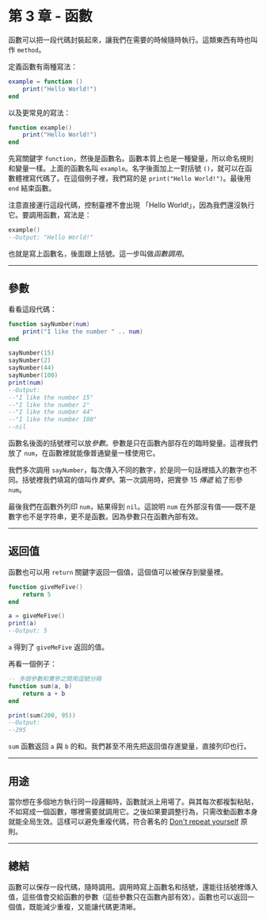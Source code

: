 # 第 3 章 - 函數

函數可以把一段代碼封裝起來，讓我們在需要的時候隨時執行。這類東西有時也叫作 `method`。

定義函數有兩種寫法：

```lua
example = function ()
    print("Hello World!")
end
```

以及更常見的寫法：

```lua
function example()
    print("Hello World!")
end
```

先寫關鍵字 `function`，然後是函數名。函數本質上也是一種變量，所以命名規則和變量一樣。上面的函數名叫 `example`。名字後面加上一對括號 `()`，就可以在函數體裡寫代碼了。在這個例子裡，我們寫的是 `print("Hello World!")`。最後用 `end` 結束函數。

注意直接運行這段代碼，控制臺裡不會出現 「Hello World!」，因為我們還沒執行它。要調用函數，寫法是：

```lua
example()
--Output: "Hello World!"
```

也就是寫上函數名，後面跟上括號。這一步叫做*函數調用*。

___

## 參數

看看這段代碼：

```lua
function sayNumber(num)
    print("I like the number " .. num)
end

sayNumber(15)
sayNumber(2)
sayNumber(44)
sayNumber(100)
print(num)
--Output:
--"I like the number 15"
--"I like the number 2"
--"I like the number 44"
--"I like the number 100"
--nil
```

函數名後面的括號裡可以放*參數*。參數是只在函數內部存在的臨時變量。這裡我們放了 `num`，在函數裡就能像普通變量一樣使用它。

我們多次調用 `sayNumber`，每次傳入不同的數字，於是同一句話裡插入的數字也不同。括號裡我們填寫的值叫作*實參*。第一次調用時，把實參 15 *傳遞* 給了形參 `num`。

最後我們在函數外列印 `num`，結果得到 `nil`。這說明 `num` 在外部沒有值——既不是數字也不是字符串，更不是函數。因為參數只在函數內部有效。

___

## 返回值

函數也可以用 `return` 關鍵字返回一個值，這個值可以被保存到變量裡。

```lua
function giveMeFive()
    return 5
end

a = giveMeFive()
print(a)
--Output: 5
```

`a` 得到了 `giveMeFive` 返回的值。

再看一個例子：

```lua
-- 多個參數和實參之間用逗號分隔
function sum(a, b)
    return a + b
end

print(sum(200, 95))
--Output:
--295
```

`sum` 函數返回 `a` 與 `b` 的和。我們甚至不用先把返回值存進變量，直接列印也行。

___

## 用途

當你想在多個地方執行同一段邏輯時，函數就派上用場了。與其每次都複製粘貼，不如寫成一個函數，哪裡需要就調用它。之後如果要調整行為，只需改動函數本身就能全局生效。這樣可以避免重複代碼，符合著名的 [Don't repeat yourself](https://en.wikipedia.org/wiki/Don%27t_repeat_yourself) 原則。

___

## 總結

函數可以保存一段代碼，隨時調用。調用時寫上函數名和括號，還能往括號裡傳入值，這些值會交給函數的參數（這些參數只在函數內部有效）。函數也可以返回一個值，既能減少重複，又能讓代碼更清晰。
